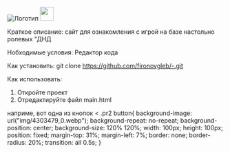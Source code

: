 ![Логотип](https://i.ytimg.com/vi/sXFJIiycVxE/maxresdefault.jpg "Логотип Github")
<img height="32" width="32" src="https://cdn.jsdelivr.net/npm/simple-icons@8.8.0/icons/adblockplus.svg" />

Краткое описание:
сайт для ознакомления с игрой на базе настольно ролевых "ДНД

Нобходимые условия:
 Редактор кода
 
 Как установить:
  git clone https://github.com/fironovgleb/-.git
 
 Как использовать:
  1. Откройте проект
  2. Отредактируйте файл main.html


  наприме, вот одна из кнопок
<
  .pr2 button{
    background-image: url("img/4303479_0.webp");
    background-repeat: no-repeat;
    background-position: center;
    background-size: 120% 120%;
    width: 100px;
    height: 100px;
    position: fixed;
    margin-top: 31%;
    margin-left: 7%;
    border: none;
    border-radius: 20%;
    transition: all 0.5s;
}
>
